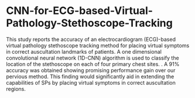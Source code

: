 # CNN-for-ECG-based-Virtual-Pathology-Stethoscope-Tracking

This study reports the accuracy of an electrocardiogram (ECG)-based virtual pathology stethoscope tracking method for placing virtual
symptoms in correct auscultation landmarks of patients. A one dimensional convolutional neural network (1D-CNN) algorithm
is used to classify the location of the stethoscope on each of four primary chest sites. . A 91% accuracy was obtained showing
promising performance gain over our pervious method. This finding would significantly aid in extending the capabilities of
SPs by placing virtual symptoms in correct auscultation regions.
